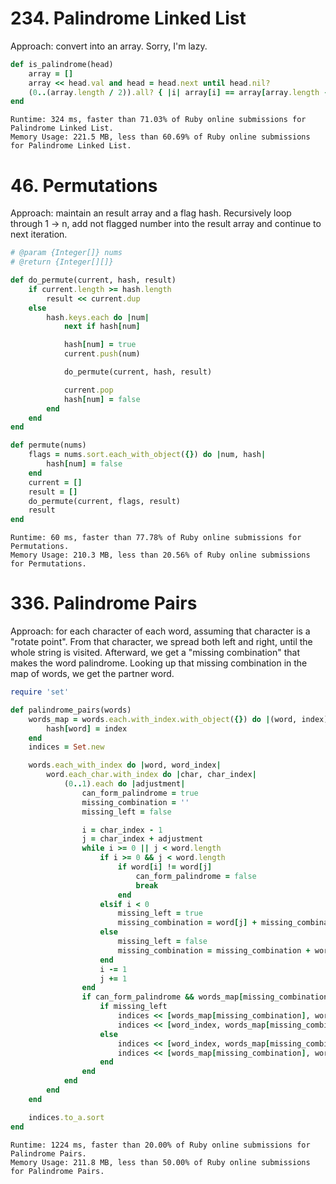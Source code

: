 # 234. Palindrome Linked List

Approach: convert into an array. Sorry, I'm lazy.

```ruby
def is_palindrome(head)
    array = []
    array << head.val and head = head.next until head.nil?
    (0..(array.length / 2)).all? { |i| array[i] == array[array.length - i - 1]}
end
```

```
Runtime: 324 ms, faster than 71.03% of Ruby online submissions for Palindrome Linked List.
Memory Usage: 221.5 MB, less than 60.69% of Ruby online submissions for Palindrome Linked List.
```

# 46. Permutations

Approach: maintain an result array and a flag hash. Recursively loop through 1
-> n, add not flagged number into the result array and continue to next
iteration.

```ruby
# @param {Integer[]} nums
# @return {Integer[][]}

def do_permute(current, hash, result)
    if current.length >= hash.length
        result << current.dup
    else
        hash.keys.each do |num|
            next if hash[num]

            hash[num] = true
            current.push(num)

            do_permute(current, hash, result)

            current.pop
            hash[num] = false
        end
    end
end

def permute(nums)
    flags = nums.sort.each_with_object({}) do |num, hash|
        hash[num] = false
    end
    current = []
    result = []
    do_permute(current, flags, result)
    result
end
```

```
Runtime: 60 ms, faster than 77.78% of Ruby online submissions for Permutations.
Memory Usage: 210.3 MB, less than 20.56% of Ruby online submissions for Permutations.
```

# 336. Palindrome Pairs

Approach: for each character of each word, assuming that character is a "rotate point". From that character, we spread both left and right, until the whole string is visited. Afterward, we get a "missing combination" that makes the word palindrome. Looking up that missing combination in the map of words, we get the partner word.

```ruby
require 'set'

def palindrome_pairs(words)
    words_map = words.each.with_index.with_object({}) do |(word, index), hash|
        hash[word] = index
    end
    indices = Set.new

    words.each_with_index do |word, word_index|
        word.each_char.with_index do |char, char_index|
            (0..1).each do |adjustment|
                can_form_palindrome = true
                missing_combination = ''
                missing_left = false

                i = char_index - 1
                j = char_index + adjustment
                while i >= 0 || j < word.length
                    if i >= 0 && j < word.length
                        if word[i] != word[j]
                            can_form_palindrome = false
                            break
                        end
                    elsif i < 0
                        missing_left = true
                        missing_combination = word[j] + missing_combination
                    else
                        missing_left = false
                        missing_combination = missing_combination + word[i]
                    end
                    i -= 1
                    j += 1
                end
                if can_form_palindrome && words_map[missing_combination] && words_map[missing_combination] != word_index
                    if missing_left
                        indices << [words_map[missing_combination], word_index]
                        indices << [word_index, words_map[missing_combination]] if missing_combination == ''
                    else
                        indices << [word_index, words_map[missing_combination]]
                        indices << [words_map[missing_combination], word_index] if missing_combination == ''
                    end
                end
            end
        end
    end

    indices.to_a.sort
end
```

```
Runtime: 1224 ms, faster than 20.00% of Ruby online submissions for Palindrome Pairs.
Memory Usage: 211.8 MB, less than 50.00% of Ruby online submissions for Palindrome Pairs.
```
